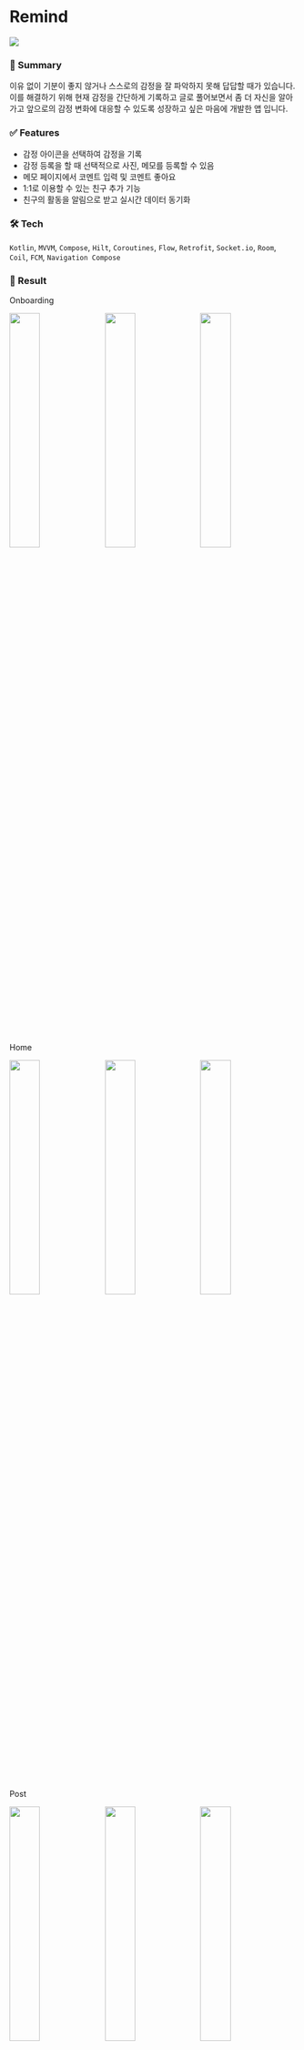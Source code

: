 # Remind
<img src="https://github.com/moonggae/remind-android/assets/74220198/c6f2b6ff-c576-4ebb-a546-b8d286c7a6de">


### 📝 Summary
이유 없이 기분이 좋지 않거나 스스로의 감정을 잘 파악하지 못해 답답할 때가 있습니다. 이를 해결하기 위해 현재 감정을 간단하게 기록하고 글로 풀어보면서 좀 더 자신을 알아가고 앞으로의 감정 변화에 대응할 수 있도록 성장하고 싶은 마음에 개발한 앱 입니다.

### ✅ Features
- 감정 아이콘을 선택하여 감정을 기록
- 감정 등록을 할 때 선택적으로 사진, 메모를 등록할 수 있음
- 메모 페이지에서 코멘트 입력 및 코멘트 좋아요
- 1:1로 이용할 수 있는 친구 추가 기능
- 친구의 활동을 알림으로 받고 실시간 데이터 동기화

### 🛠️ Tech
`Kotlin`, `MVVM`, `Compose`, `Hilt`, `Coroutines`, `Flow`, `Retrofit`, `Socket.io`, `Room`, `Coil`, `FCM`, `Navigation Compose`

### 📱 Result
Onboarding


<p>
<img width="32.5%" src="https://github.com/moonggae/remind-android/assets/74220198/f1e7f78c-d2be-4c42-9e12-3fd899754c64">
<img width="32.5%" src="https://github.com/moonggae/remind-android/assets/74220198/56f0bd17-7fd0-4cd3-a8a1-ed548bad9a85">
<img width="32.5%" src="https://github.com/moonggae/remind-android/assets/74220198/4f6fc967-5a28-4651-ae3b-b20c5806c4e7">
</p>


Home


<p>
<img width="32.5%" src="https://github.com/moonggae/remind-android/assets/74220198/39a74a5b-f8c2-4ee1-b3cd-6f071311391b">
<img width="32.5%" src="https://github.com/moonggae/remind-android/assets/74220198/267f4974-c4b9-46f7-99f6-845fb2819331">
<img width="32.5%" src="https://github.com/moonggae/remind-android/assets/74220198/5751019e-cee7-4dbf-b150-8dfb84e28b12">
</p>


Post


<p>
<img width="32.5%" src="https://github.com/moonggae/remind-android/assets/74220198/81c2daaa-fe73-4d4f-9cb5-0ab138dd50d1">
<img width="32.5%" src="https://github.com/moonggae/remind-android/assets/74220198/a1c6781e-a7a6-42df-851e-b1e4552c81b2">
<img width="32.5%" src="https://github.com/moonggae/remind-android/assets/74220198/fe76d648-68b4-4859-9708-dd38dce45e81">
<img width="32.5%" src="https://github.com/moonggae/remind-android/assets/74220198/359fb076-8930-4a0a-9668-37b720efccfc">
<img width="32.5%" src="https://github.com/moonggae/remind-android/assets/74220198/771d12ee-93d6-4f7b-8bbf-dfb72bcc58d2">
<img width="32.5%" src="https://github.com/moonggae/remind-android/assets/74220198/73168f82-ca1c-4bc5-a2bf-1655d117f54d">
</p>


Mind Cards


<p>
<img width="32.5%" src="https://github.com/moonggae/remind-android/assets/74220198/1ca3563d-1298-4e55-87de-393acc377709">
<img width="32.5%" src="https://github.com/moonggae/remind-android/assets/74220198/e31e8d2c-ff2a-4ef8-b7de-7af6d2f403f1">
<img width="32.5%" src="https://github.com/moonggae/remind-android/assets/74220198/0bd5b6c3-6672-4e9a-b383-c8188eabd85e">
</p>


My Page


<p>
<img width="32.5%" src="https://github.com/moonggae/remind-android/assets/74220198/bf5f52ab-2765-4dd5-a4d0-868ce9420fa6">
<img width="32.5%" src="https://github.com/moonggae/remind-android/assets/74220198/8e6e18a7-a7ef-4c2c-ba05-833de521dc6d">
<img width="32.5%" src="https://github.com/moonggae/remind-android/assets/74220198/9224b1b2-57f2-4efe-b559-00041390e861">
</p>


Friend


<p>
<img width="32.5%" src="https://github.com/moonggae/remind-android/assets/74220198/e2890e50-16f9-4aa3-8cb4-b2bf3c54938d">
<img width="32.5%" src="https://github.com/moonggae/remind-android/assets/74220198/d9f74459-54af-46a1-a314-c29e1035c794">
<img width="32.5%" src="https://github.com/moonggae/remind-android/assets/74220198/57268650-1dfa-4256-a194-645c1d73f10c">
</p>